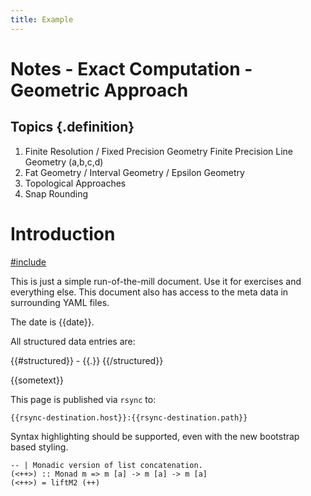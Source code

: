 ```yaml
---
title: Example
---
```

# Notes - Exact Computation - Geometric Approach

## Topics {.definition} 
1.	Finite Resolution / Fixed Precision Geometry Finite Precision Line Geometry (a,b,c,d)
2.	Fat Geometry / Interval Geometry / Epsilon Geometry
3.	Topological Approaches
4.	Snap Rounding

# Introduction

[\#include](include/relative.md)

This is just a simple run-of-the-mill document. Use it for exercises and
everything else. This document also has access to the meta data in surrounding
YAML files.

The date is {{date}}.

All structured data entries are:

{{\#structured}} - {{.}} {{/structured}}

{{sometext}}

This page is published via `rsync` to:

    {{rsync-destination.host}}:{{rsync-destination.path}}

Syntax highlighting should be supported, even with the new bootstrap based
styling.

``` {.haskell}
-- | Monadic version of list concatenation.
(<++>) :: Monad m => m [a] -> m [a] -> m [a]
(<++>) = liftM2 (++)
```

